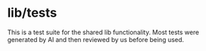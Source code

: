 # lib/tests

This is a test suite for the shared lib functionality. Most tests were generated by AI and then reviewed
by us before being used.
